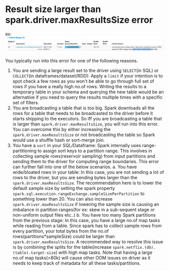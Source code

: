 # Result size larger than spark.driver.maxResultsSize error



ex: ![Key-Skew-Spark-UI](../imgs/spark-driver-max-result-size-error.png)

You typically run into this error for one of the following reasons.

1. You are sending a large result set to the driver using `SELECT`(in SQL) or `COLLECT`(in dataframes/dataset/RDD): Apply a `limit` if your intention is to spot check a few rows as you won't be able to go through full set of rows if you have a really high no.of rows. Writing the results to a temporary table in your schema and querying the new table would be an alternative if you need to query the results multiple times with a specific set of filters.
2. You are broadcasting a table that is too big. Spark downloads all the rows for a table that needs to be broadcasted to the driver before it starts shipping to the executors. So iff you are broadcasting a table that is larger than `spark.driver.maxResultsSize`, you will run into this error. You can overcome this by either increasing the `spark.driver.maxResultsSize` or not broadcasting the table so Spark would use a shuffle hash or sort-merge join.
3. You have a `sort` in your SQL/Dataframe: Spark internally uses range-partitioning to assign sort keys to a partition range. This involves in collecting sample rows(reservoir sampling) from input partitions and sending them to the driver for computing range boundaries. This error can further fall into one of the below scenarios. 
   a. You have wide/bloated rows in your table: In this case, you are not sending a lot of rows to the driver, but you are sending bytes larger than the `spark.driver.maxResultsSize`. The recommendation here is to lower the default sample size by setting the spark property `spark.sql.execution.rangeExchange.sampleSizePerPartition` to something lower than 20. You can also increase `spark.driver.maxResultsSize` if lowering the sample size is causing an imbalance in partition ranges(for ex: skew in a sub-sequent stage or non-uniform output files etc..)
   b. You have too many Spark partitions from the previous stage: In this case, you have a large no.of map tasks while reading from a table. Since spark has to collect sample rows from every partition, your total bytes from the no.of rows(partitions*sampleSize) could be larger than `spark.driver.maxResultsSize`. A recommended way to resolve this issue is by combining the splits for the table(increase `spark.netflix.(db).(table).target-size`) with high map tasks. Note that having a large no.of map tasks(>80k) will cause other OOM issues on driver as it needs to keep track of metadata for all these tasks/partitions.  